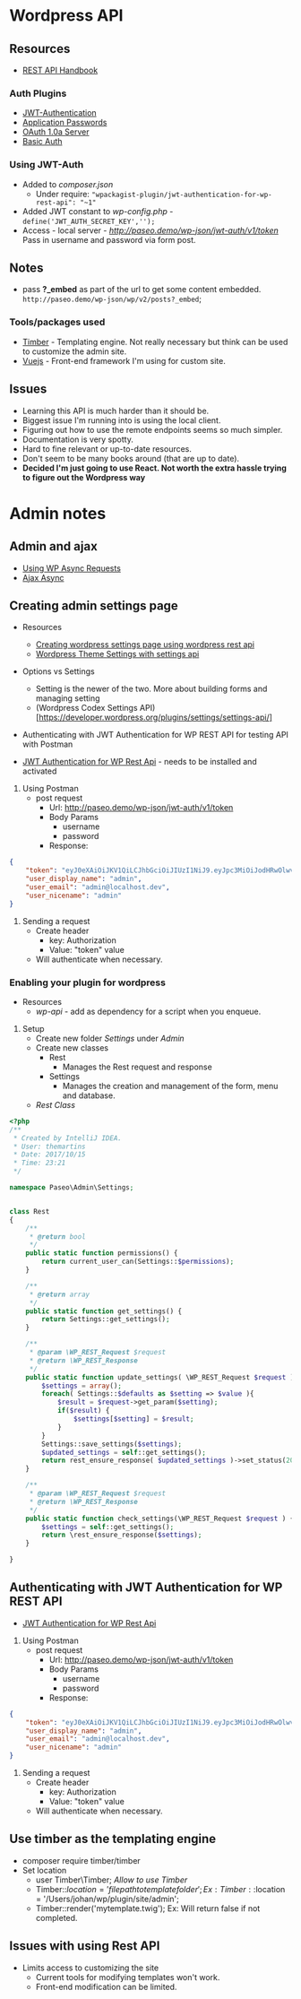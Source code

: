 # Wordpress API
## Resources
* [REST API Handbook](https://developer.wordpress.org/rest-api/)

### Auth Plugins
* [JWT-Authentication](https://wordpress.org/plugins/jwt-authentication-for-wp-rest-api/)
* [Application Passwords](https://wordpress.org/plugins/application-passwords/)
* [OAuth 1.0a Server](https://wordpress.org/plugins/rest-api-oauth1/)
* [Basic Auth](https://github.com/WP-API/Basic-Auth)

### Using JWT-Auth
* Added to *composer.json*
    * Under require: `"wpackagist-plugin/jwt-authentication-for-wp-rest-api": "~1"`
* Added JWT constant to *wp-config.php* - `define('JWT_AUTH_SECRET_KEY','');`
* Access - local server - *http://paseo.demo/wp-json/jwt-auth/v1/token* Pass in username and password via form post.

## Notes
* pass **?_embed** as part of the url to get some content embedded. `http://paseo.demo/wp-json/wp/v2/posts?_embed`;

### Tools/packages used
* [Timber](https://github.com/timber/timber) - Templating engine. Not really necessary but think can be used to customize the admin site.
* [Vuejs](https://vuejs.org/) - Front-end framework I'm using for custom site.

## Issues
* Learning this API is much harder than it should be.
* Biggest issue I'm running into is using the local client.
* Figuring out how to use the remote endpoints seems so much simpler.
* Documentation is very spotty.
* Hard to fine relevant or up-to-date resources.
* Don't seem to be many books around (that are up to date).
* **Decided I'm just going to use React. Not worth the extra hassle trying to figure out the Wordpress way**

# Admin notes
## Admin and ajax
* [Using WP Async Requests](https://lkwdwrd.com/using-wp-ajax-async-requests/)
* [Ajax Async](https://lkwdwrd.com/ajax-async-wordpress/)

## Creating admin settings page
* Resources
    * [Creating wordpress settings page using wordpress rest api](https://torquemag.io/2017/06/creating-wordpress-settings-page-using-wordpress-rest-api/)
    * [Wordpress Theme Settings with settings api](https://www.sitepoint.com/create-a-wordpress-theme-settings-page-with-the-settings-api/)
* Options vs Settings
    * Setting is the newer of the two. More about building forms and managing setting
    * (Wordpress Codex Settings API)[https://developer.wordpress.org/plugins/settings/settings-api/]

* Authenticating with JWT Authentication for WP REST API for testing API with Postman
* [JWT Authentication for WP Rest Api](https://wordpress.org/plugins/jwt-authentication-for-wp-rest-api/) - needs to be installed and activated
1. Using Postman
    * post request
        * Url: http://paseo.demo/wp-json/jwt-auth/v1/token
        * Body Params
            * username
            * password
        * Response:
```json
{
    "token": "eyJ0eXAiOiJKV1QiLCJhbGciOiJIUzI1NiJ9.eyJpc3MiOiJodHRwOlwvXC9qd3QuZGV2IiwiaWF0IjoxNDM4NTcxMDUwLCJuYmYiOjE0Mzg1NzEwNTAsImV4cCI6MTQzOTE3NTg1MCwiZGF0YSI6eyJ1c2VyIjp7ImlkIjoiMSJ9fX0.YNe6AyWW4B7ZwfFE5wJ0O6qQ8QFcYizimDmBy6hCH_8",
    "user_display_name": "admin",
    "user_email": "admin@localhost.dev",
    "user_nicename": "admin"
}
```
1. Sending a request
    * Create header
        * key: Authorization
        * Value: "token" value
    * Will authenticate when necessary.
### Enabling your plugin for wordpress
* Resources
    * *wp-api* - add as dependency for a script when you enqueue.
1. Setup
    * Create new folder *Settings* under *Admin*
    * Create new classes
        * Rest
            * Manages the Rest request and response
        * Settings
            * Manages the creation and management of the form, menu and database.
    * *Rest Class*
```php
<?php
/**
 * Created by IntelliJ IDEA.
 * User: themartins
 * Date: 2017/10/15
 * Time: 23:21
 */

namespace Paseo\Admin\Settings;


class Rest
{
    /**
     * @return bool
     */
    public static function permissions() {
        return current_user_can(Settings::$permissions);
    }

    /**
     * @return array
     */
    public static function get_settings() {
        return Settings::get_settings();
    }

    /**
     * @param \WP_REST_Request $request
     * @return \WP_REST_Response
     */
    public static function update_settings( \WP_REST_Request $request ) {
        $settings = array();
        foreach( Settings::$defaults as $setting => $value ){
            $result = $request->get_param($setting);
            if($result) {
                $settings[$setting] = $result;
            }
        }
        Settings::save_settings($settings);
        $updated_settings = self::get_settings();
        return rest_ensure_response( $updated_settings )->set_status(201);
    }

    /**
     * @param \WP_REST_Request $request
     * @return \WP_REST_Response
     */
    public static function check_settings(\WP_REST_Request $request ) {
        $settings = self::get_settings();
        return \rest_ensure_response($settings);
    }

}
```

## Authenticating with JWT Authentication for WP REST API
* [JWT Authentication for WP Rest Api](https://wordpress.org/plugins/jwt-authentication-for-wp-rest-api/)
1. Using Postman
    * post request
        * Url: http://paseo.demo/wp-json/jwt-auth/v1/token
        * Body Params
            * username
            * password
        * Response:
```json
{
    "token": "eyJ0eXAiOiJKV1QiLCJhbGciOiJIUzI1NiJ9.eyJpc3MiOiJodHRwOlwvXC9qd3QuZGV2IiwiaWF0IjoxNDM4NTcxMDUwLCJuYmYiOjE0Mzg1NzEwNTAsImV4cCI6MTQzOTE3NTg1MCwiZGF0YSI6eyJ1c2VyIjp7ImlkIjoiMSJ9fX0.YNe6AyWW4B7ZwfFE5wJ0O6qQ8QFcYizimDmBy6hCH_8",
    "user_display_name": "admin",
    "user_email": "admin@localhost.dev",
    "user_nicename": "admin"
}
```
1. Sending a request
    * Create header
        * key: Authorization
        * Value: "token" value
    * Will authenticate when necessary.


## Use timber as the templating engine
* composer require timber/timber
* Set location
    * user Timber\Timber; *Allow to use Timber*
    * Timber::$location = 'file path to template folder'; Ex: Timber::$location = '/Users/johan/wp/plugin/site/admin';
    * Timber::render('mytemplate.twig'); Ex: Will return false if not completed.

## Issues with using Rest API
* Limits access to customizing the site
    * Current tools for modifying templates won't work.
    * Front-end modification can be limited.
